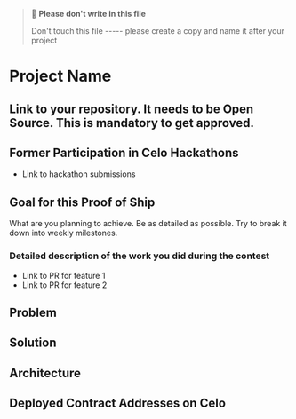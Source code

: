 > 
> 🚨 **Please don't write in this file** 
> 
> Don't touch this file ----- please create a copy and name it after your project
> 
# Project Name

## Link to your repository. It needs to be **Open Source**. This is mandatory to get approved.

## Former Participation in Celo Hackathons

- Link to hackathon submissions

## Goal for this Proof of Ship

What are you planning to achieve. Be as detailed as possible. Try to break it down into weekly milestones. 

### Detailed description of the work you did during the contest

- Link to PR for feature 1
- Link to PR for feature 2

## Problem

## Solution

## Architecture

## Deployed Contract Addresses on Celo